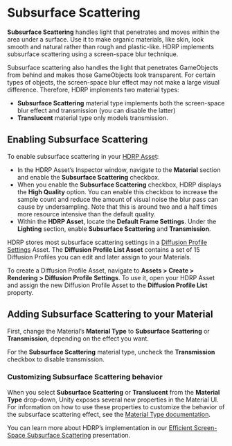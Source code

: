 # Subsurface Scattering

__Subsurface Scattering__ handles light that penetrates and moves within the area under a surface. Use it to make organic materials, like skin, look smooth and natural rather than rough and plastic-like. HDRP implements subsurface scattering using a screen-space blur technique.

Subsurface scattering also handles the light that penetrates GameObjects from behind and makes those GameObjects look transparent. For certain types of objects, the screen-space blur effect may not make a large visual difference. Therefore, HDRP implements two material types: 

- __Subsurface Scattering__ material type implements both the screen-space blur effect and transmission (you can disable the latter)
- __Translucent__ material type only models transmission.

## Enabling Subsurface Scattering

To enable subsurface scattering in your [HDRP Asset](HDRP-Asset.html):

- In the HDRP Asset’s Inspector window, navigate to the __Material__ section and enable the __Subsurface Scattering__ checkbox.
- When you enable the __Subsurface Scattering__ checkbox, HDRP displays the __High Quality__ option. You can enable this checkbox to increase the sample count and reduce the amount of visual noise the blur pass can cause by undersampling. Note that this is around two and a half times more resource intensive than the default quality.
- Within the __HDRP Asset__, locate the __Default Frame Settings__. Under the __Lighting__ section, enable __Subsurface Scattering__ and __Transmission__.

HDRP stores most subsurface scattering settings in a [Diffusion Profile Settings](Diffusion-Profile.html) Asset. The __Diffusion Profile List Asset__ contains a set of 15 Diffusion Profiles you can edit and later assign to your Materials.

To create a Diffusion Profile Asset, navigate to __Assets > Create > Rendering > Diffusion Profile Settings__. To use it, open your HDRP Asset and assign the new Diffusion Profile Asset to the __Diffusion Profile List__ property.

## Adding Subsurface Scattering to your Material

First, change the Material’s __Material Type__ to __Subsurface Scattering__ or __Transmission__, depending on the effect you want.

For the __Subsurface Scattering__ material type, uncheck the __Transmission__ checkbox to disable transmission.

### Customizing Subsurface Scattering behavior 

When you select __Subsurface Scattering__ or __Translucent__ from the __Material Type__ drop-down, Unity exposes several new properties in the Material UI. For information on how to use these properties to customize the behavior of the subsurface scattering effect, see the [Material Type documentation](Material-Type.html#SubsurfaceScatteringProperties).

You can learn more about HDRP’s implementation in our [Efficient Screen-Space Subsurface Scattering](http://advances.realtimerendering.com/s2018/Efficient%20screen%20space%20subsurface%20scattering%20Siggraph%202018.pdf) presentation.